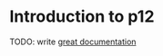 # Introduction to p12

TODO: write [great documentation](http://jacobian.org/writing/what-to-write/)
